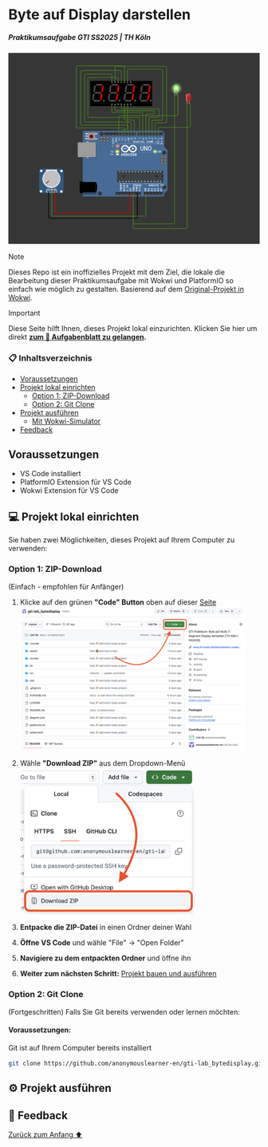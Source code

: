 # Byte auf Display darstellen

##### Praktikumsaufgabe GTI SS2025 | TH Köln

![Screenshot](assets/Screenshot_Simulation.png)

> [!NOTE]
> Dieses Repo ist ein inoffizielles Projekt mit dem Ziel, die lokale die Bearbeitung dieser Praktikumsaufgabe mit Wokwi und PlatformIO so einfach wie möglich zu gestalten. Basierend auf dem [Original-Projekt in Wokwi][1].

[1]: https://wokwi.com/projects/399199668591202305

> [!IMPORTANT]
> Diese Seite hilft Ihnen, dieses Projekt lokal einzurichten. Klicken Sie hier um direkt **[zum 📝 Aufgabenblatt zu gelangen][2].**

[2]: AUFGABE.md

### 📋 Inhaltsverzeichnis

- [Voraussetzungen]()
- [Projekt lokal einrichten]()
  - [Option 1: ZIP-Download]()
  - [Option 2: Git Clone]()
- [Projekt ausführen]()
  - [Mit Wokwi-Simulator]()
- [Feedback]()

## Voraussetzungen

- VS Code installiert
- PlatformIO Extension für VS Code
- Wokwi Extension für VS Code

## 💻 Projekt lokal einrichten

Sie haben zwei Möglichkeiten, dieses Projekt auf Ihrem Computer zu verwenden:

### Option 1: ZIP-Download

(Einfach - empfohlen für Anfänger)

1. Klicke auf den grünen **"Code" Button** oben auf dieser [Seite](#top)
   <img src="https://github.com/anonymouslearner-en/gti-lab_bytedisplay/blob/master/assets/DownloadZIP_MenuItemArea.png?raw=true" width="450" height="auto">

2. Wähle **"Download ZIP"** aus dem Dropdown-Menü
   <img src="https://github.com/anonymouslearner-en/gti-lab_bytedisplay/blob/master/assets/DownloadZIP_MenuItem.png?raw=true" width="350" height="auto">
3. **Entpacke die ZIP-Datei** in einen Ordner deiner Wahl
4. **Öffne VS Code** und wähle "File" → "Open Folder"
5. **Navigiere zu dem entpackten Ordner** und öffne ihn
6. **Weiter zum nächsten Schritt:** [Projekt bauen und ausführen](#-projekt-ausführen)

### Option 2: Git Clone

(Fortgeschritten) Falls Sie Git bereits verwenden oder lernen möchten:

#### Voraussetzungen:

Git ist auf Ihrem Computer bereits installiert

```bash
git clone https://github.com/anonymouslearner-en/gti-lab_bytedisplay.git
```

## ⚙️ Projekt ausführen

## 🤝 Feedback

[Zurück zum Anfang :arrow_up:](#top)
